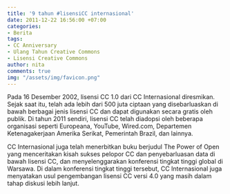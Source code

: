 ```yaml
---
title: '9 tahun #lisensiCC internasional'
date: 2011-12-22 16:56:00 +07:00
categories:
- Berita
tags:
- CC Anniversary
- Ulang Tahun Creative Commons
- Lisensi Creative Commons
author: nita
comments: true
img: "/assets/img/favicon.png"
---
```


Pada 16 Desember 2002, lisensi CC 1.0 dari CC Internasional diresmikan. Sejak saat itu, telah ada lebih dari 500 juta ciptaan yang disebarluaskan di bawah berbagai jenis lisensi CC dan dapat digunakan secara gratis oleh publik. Di tahun 2011 sendiri, lisensi CC telah diadopsi oleh beberapa organisasi seperti Europeana, YouTube, Wired.com, Departemen Ketenagakerjaan Amerika Serikat, Pemerintah Brazil, dan lainnya.

CC Internasional juga telah menerbitkan buku berjudul The Power of Open yang menceritakan kisah sukses pelopor CC dan penyebarluasan data di bawah lisensi CC, dan menyelenggarakan konferensi tingkat tinggi global di Warsawa. Di dalam konferensi tingkat tinggi tersebut, CC Internasional juga menyatakan usul pengembangan lisensi CC versi 4.0 yang masih dalam tahap diskusi lebih lanjut.

